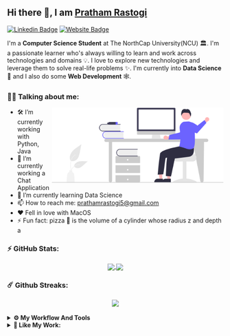 ## Hi there 👋, I am [Pratham Rastogi](https://github.com/Pratham-r)
[![Linkedin Badge](https://img.shields.io/badge/-LinkedIn-0e76a8?style=flat-square&logo=Linkedin&logoColor=white)](https://www.linkedin.com/in/prathamrastogi/)
[![Website Badge](https://img.shields.io/badge/Website-3b5998?style=flat-square&logo=google-chrome&logoColor=white)](https://pratham-r.github.io/)

I'm a **Computer Science Student** at The NorthCap University(NCU) 🏛. I'm a passionate learner who's always willing to learn and work across technologies and domains 💡. I love to explore new technologies and leverage them to solve real-life problems ✨. I'm currently into **Data Science** 🤖 and I also do some **Web Development** 🕸️.

### 👨‍💻 Talking about me:
<img align="right" width="400" alt="" src="https://github.com/Pratham-R/Pratham-R/blob/main/undraw_hello_re_3evm.svg" />

- 🛠 I’m currently working with Python, Java
- 🔭 I’m currently working a Chat Application
- 🌱 I’m currently learning Data Science
- 📫 How to reach me: prathamrastogi5@gmail.com
- ❤️ Fell in love with MacOS
- ⚡ Fun fact: pizza 🍕 is the volume of a cylinder whose radius z and depth a

### ⚡ GitHub Stats:

<div align="center">
<a href="https://github.com/Pratham-R">
  <img align="center" height="130em" src="https://github-readme-stats.vercel.app/api?username=Pratham-R&count_private=true&show_icons=true&theme=dark&hide=prs,issues&include_all_commits=true" />
</a>
<a href="https://github.com/Pratham-R">
  <img align="center" height="130em" src="https://github-readme-stats.vercel.app/api/top-langs/?username=Pratham-R&layout=compact&theme=dark&langs_count=6&exclude_repo=Deep-Learning-Specialization-Coursera,MachineLearning-StanfordOnline,CS50AI,kaggle,MLH-GHW-Video-Game&hide=html,Jupyter Notebook, makefile, css, makefile" />
</a>
</div>

### ☄️ Github Streaks:
<div align="center">
  <a href="https://github.com/Pratham-R">
    <img align="center" height="150em" src="http://github-readme-streak-stats.herokuapp.com?user=Pratham-R&theme=dark&date_format=M%20j%5B%2C%20Y%5D" />
  </a>
</div>

<br/>

<details> 
  <br />
  <summary><b>⚙️ My Workflow And Tools</b></summary>
    <ul>
      <li><b>OS:</b> MacOS Monterey v12.4</li>
      <li><b>Laptop: </b> Macook Air M1</li>
      <li><b>Browser: </b> FireFox </li>
      <li><b>Terminal: </b> Bash, ZSH </li>
      <li><b>Code Editor:</b> VSCode </li>
    </ul> 
</details>

<details> 
  <br/>
  <summary><b>🤝 Like My Work:</b></summary>
  <a href="https://www.buymeacoffee.com/prathamra" target="_blank"><img src="https://cdn.buymeacoffee.com/buttons/v2/default-yellow.png" alt="Buy Me A Coffee" height="60px" width="217px" >
  </a>
</details>